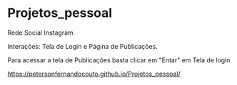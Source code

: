 # Projetos_pessoal
 Rede Social Instagram

 Interações: 
 Tela de Login e Página de Publicações.

 Para acessar a tela de Publicações basta clicar em "Entar" em Tela de login

 https://petersonfernandocouto.github.io/Projetos_pessoal/
